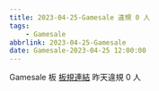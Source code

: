 ```yaml
---
title: 2023-04-25-Gamesale 違規 0 人
tags:
    - Gamesale
abbrlink: 2023-04-25-Gamesale
date: Gamesale-2023-04-25 12:00:00
---
```

Gamesale 板 [板規連結](https://www.ptt.cc/bbs/Gossiping/M.1637425085.A.07D.html)
昨天違規 0 人
